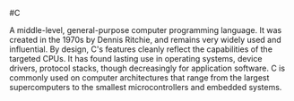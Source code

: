 #C 

A middle-level, general-purpose computer programming language. It was created in the 1970s by Dennis Ritchie, and remains very widely used and influential. By design, C's features cleanly reflect the capabilities of the targeted CPUs. It has found lasting use in operating systems, device drivers, protocol stacks, though decreasingly for application software. C is commonly used on computer architectures that range from the largest supercomputers to the smallest microcontrollers and embedded systems.